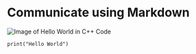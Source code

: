 # Communicate using Markdown 

![Image of Hello World in C++ Code](https://www.simplilearn.com/ice9/free_resources_article_thumb/C_Plus_Plus_Hello_World_1.png)

```
print("Hello World")
```
